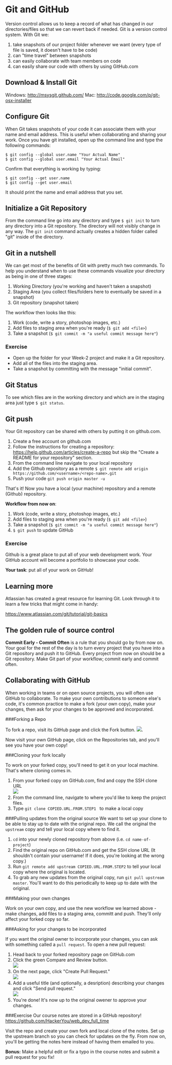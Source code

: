 # Git and GitHub

Version control allows us to keep a record of what has changed in our directories/files so that we can revert back if needed. Git is a version control system. With Git we:

1. take snapshots of our project folder whenever we want (every type of file is saved, it doesn't have to be code)
2. can "time travel" between snapshots
3. can easily collaborate with team members on code
4. can easily share our code with others by using GitHub.com

## Download & Install Git

Windows: http://msysgit.github.com/
Mac: http://code.google.com/p/git-osx-installer

## Configure Git

When Git takes snapshots of your code it can associate them with your name and email address. This is useful when collaborating and sharing your work. Once you have git installed, open up the command line and type the following commands:

```
$ git config --global user.name "Your Actual Name"
$ git config --global user.email "Your Actual Email"
```

Confirm that everything is working by typing:

```
$ git config --get user.name
$ git config --get user.email
```

It should print the name and email address that you set.

## Initialize a Git Repository

From the command line go into any directory and type `$ git init` to turn any directory into a Git repository. The directory will not visibly change in any way. The `git init` command actually creates a hidden folder called "git" inside of the directory.

## Git in a nutshell

We can get most of the benefits of Git with pretty much two commands. To help you understand when to use these commands visualize your directory as being in one of three stages:

1. Working Directory (you're working and haven't taken a snapshot)
2. Staging Area (you collect files/folders here to eventually be saved in a snapshot)
3. Git repository (snapshot taken)

The workflow then looks like this:

1. Work (code, write a story, photoshop images, etc.)
2. Add files to staging area when you're ready (`$ git add <file>`)
3. Take a snapshot (`$ git commit -m "a useful commit message here"`)

### Exercise

* Open up the folder for your Week-2 project and make it a Git repository. 
* Add all of the files into the staging area.
* Take a snapshot by committing with the message "initial commit".


## Git Status

To see which files are in the working directory and which are in the staging area just type `$ git status`.

## Git push

Your Git repository can be shared with others by putting it on github.com. 

1. Create a free account on github.com
2. Follow the instructions for creating a repository: https://help.github.com/articles/create-a-repo but skip the "Create a README for your repository" section.
3. From the command line navigate to your local repository
4. Add the Github repository as a remote `$ git remote add origin https://github.com/<username>/<repo-name>.git`
5. Push your code `git push origin master -u`

That's it! Now you have a local (your machine) repository and a remote (Github) repository.

**Workflow from now on**:

1. Work (code, write a story, photoshop images, etc.)
2. Add files to staging area when you're ready (`$ git add <file>`)
3. Take a snapshot (`$ git commit -m "a useful commit message here"`)
4. `$ git push` to update GitHub

### Exercise

Github is a great place to put all of your web development work. Your GitHub account will become a portfolio to showcase your code. 

**Your task**: put all of your work on GitHub!

## Learning more

Atlassian has created a great resource for learning Git. Look through it to learn a few tricks that might come in handy:

https://www.atlassian.com/git/tutorial/git-basics

## The golden rule of source control

**Commit Early - Commit Often** is a rule that you should go by from now on. Your goal for the rest of the day is to turn every project that you have into a Git repository and push it to GitHub. Every project from now on should be a  Git repository. Make Git part of your workflow; commit early and commit often.

## Collaborating with GitHub

When working in teams or on open source projects, you will often use GitHub to collaborate. To make your own contributions to someone else's code, it's common practice to make a fork (your own copy), make your changes, then ask for your changes to be approved and incorporated.

###Forking a Repo

To fork a repo, visit its GitHub page and click the Fork button.
![](http://f.cl.ly/items/0d2K0n2l1M131S170j3v/Bootcamp-Fork.png).

Now visit your own GitHub page, click on the Repositories tab, and you'll see you have your own copy! 

###Cloning your fork locally

To work on your forked copy, you'll need to get it on your local machine.  That's where cloning comes in.

1. From your forked copy on GitHub.com, find and copy the SSH clone URL  
![](http://f.cl.ly/items/3s1A0d0s0u2R3r3o0G2R/Screen%20Shot%202014-02-06%20at%202.44.44%20PM.png)
2. From the command line, navigate to where you'd like to keep the project files.
3. Type `git clone COPIED.URL.FROM.STEP1 ` to make a local copy

###Pulling updates from the original source
We want to set up your clone to be able to stay up to date with the original repo. We call the original the `upstream` copy and tell your local copy where to find it.

1. `cd` into your newly cloned repository from above (i.e. `cd name-of-project`)
2. Find the original repo on GitHub.com and get the SSH clone URL (It shouldn't contain your username! If it does, you're looking at the wrong copy.)
3. Run `git remote add upstream COPIED.URL.FROM.STEP2` to tell your local copy where the original is located.
4. To grab any new updates from the original copy, run `git pull upstream master`. You'll want to do this periodically to keep up to date with the original.

###Making your own changes

Work on your own copy, and use the new workflow we learned above - make changes, add files to a staging area, committ and push. They'll only affect your forked copy so far.

###Asking for your changes to be incorporated

If you want the original owner to incorporate your changes, you can 
ask with something called a `pull request`. To open a new pull request:

1. Head back to your forked repository page on GitHub.com
2. Click the green Compare and Review button.  
![](http://f.cl.ly/items/0N203l3v3O0f1v47051c/Screen%20Shot%202014-02-07%20at%2010.16.33%20AM.png)
3. On the next page, click "Create Pull Request."  
![](http://f.cl.ly/items/462Q1S101A2h2I2B2C3j/Screen%20Shot%202014-02-07%20at%2010.18.43%20AM.png)
4. Add a useful title (and optionally, a desription) describing your changes and click "Send pull request."  
![](http://f.cl.ly/items/2m3F442l1r371O1q0s47/Screen%20Shot%202014-02-07%20at%2010.35.30%20AM.png)
6. You're done! It's now up to the original owener to approve your changes. 

###Exercise
Our course notes are stored in a GitHub repository! https://github.com/HackerYou/web_dev_full_time 

Visit the repo and create your own fork and local clone of the notes.  Set up the upstream branch so you can check for updates on the fly. From now on, you'll be getting the notes here instead of having them emailed to you.

**Bonus:** Make a helpful edit or fix a typo in the course notes and submit a pull request for you fix!
